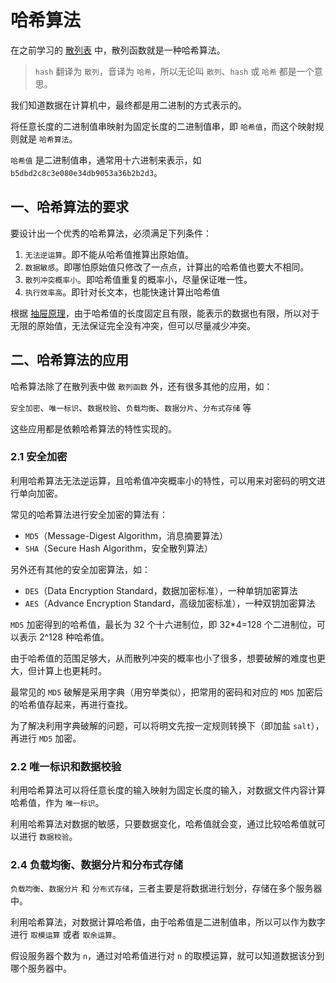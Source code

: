 # 哈希算法

在之前学习的 [散列表](11-散列表.md) 中，散列函数就是一种哈希算法。

> `hash` 翻译为 `散列`，音译为 `哈希`，所以无论叫 `散列`、`hash` 或 `哈希` 都是一个意思。

我们知道数据在计算机中，最终都是用二进制的方式表示的。

将任意长度的二进制值串映射为固定长度的二进制值串，即 `哈希值`，而这个映射规则就是 `哈希算法`。

`哈希值` 是二进制值串，通常用十六进制来表示，如 `b5dbd2c8c3e080e34db9053a36b2b2d3`。

## 一、哈希算法的要求

要设计出一个优秀的哈希算法，必须满足下列条件：

1. `无法逆运算`。即不能从哈希值推算出原始值。
2. `数据敏感`。即哪怕原始值只修改了一点点，计算出的哈希值也要大不相同。
3. `散列冲突概率小`。即哈希值重复的概率小，尽量保证唯一性。
4. `执行效率高`。即针对长文本，也能快速计算出哈希值

根据 [抽屉原理](https://baike.baidu.com/item/%E6%8A%BD%E5%B1%89%E5%8E%9F%E7%90%86/233776?fr=aladdin)，由于哈希值的长度固定且有限，能表示的数据也有限，所以对于无限的原始值，无法保证完全没有冲突，但可以尽量减少冲突。

## 二、哈希算法的应用

哈希算法除了在散列表中做 `散列函数` 外，还有很多其他的应用，如：

`安全加密`、`唯一标识`、`数据校验`、`负载均衡`、`数据分片`、`分布式存储` 等

这些应用都是依赖哈希算法的特性实现的。

### 2.1 安全加密

利用哈希算法无法逆运算，且哈希值冲突概率小的特性，可以用来对密码的明文进行单向加密。

常见的哈希算法进行安全加密的算法有：

* `MD5`（Message-Digest Algorithm，消息摘要算法）
* `SHA`（Secure Hash Algorithm，安全散列算法）

另外还有其他的安全加密算法，如：

* `DES`（Data Encryption Standard，数据加密标准），一种单钥加密算法
* `AES`（Advance Encryption Standard，高级加密标准），一种双钥加密算法

`MD5` 加密得到的哈希值，最长为 32 个十六进制位，即 32*4=128 个二进制位，可以表示 2^128 种哈希值。

由于哈希值的范围足够大，从而散列冲突的概率也小了很多，想要破解的难度也更大，但计算上也更耗时。

最常见的 `MD5` 破解是采用字典（用穷举类似），把常用的密码和对应的 `MD5` 加密后的哈希值存起来，再进行查找。

为了解决利用字典破解的问题，可以将明文先按一定规则转换下（即加盐 `salt`），再进行 `MD5` 加密。

### 2.2 唯一标识和数据校验

利用哈希算法可以将任意长度的输入映射为固定长度的输入，对数据文件内容计算哈希值，作为 `唯一标识`。

利用哈希算法对数据的敏感，只要数据变化，哈希值就会变，通过比较哈希值就可以进行 `数据校验`。

### 2.4 负载均衡、数据分片和分布式存储

`负载均衡`、`数据分片` 和 `分布式存储`，三者主要是将数据进行划分，存储在多个服务器中。

利用哈希算法，对数据计算哈希值，由于哈希值是二进制值串，所以可以作为数字进行 `取模运算` 或者 `取余运算`。

假设服务器个数为 `n`，通过对哈希值进行对 `n` 的取模运算，就可以知道数据该分到哪个服务器中。